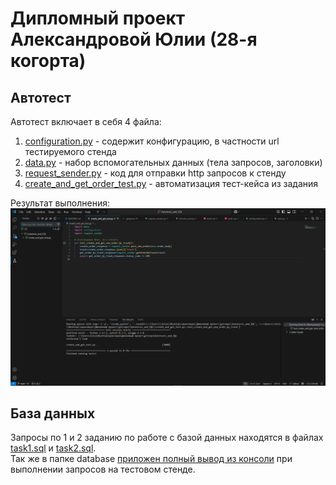 # Дипломный проект Александровой Юлии (28-я когорта)

## Автотест
Автотест включает в себя 4 файла:
1) [configuration.py](configuration.py) - содержит конфигурацию, в частности url тестируемого стенда
2) [data.py](data.py) - набор вспомогательных данных (тела запросов, заголовки)
3) [request_sender.py](request_sender.py) - код для отправки http запросов к стенду 
4) [create_and_get_order_test.py](create_and_get_order_test.py) - автоматизация тест-кейса из задания  

Результат выполнения:\
![screenshot](https://github.com/YuliaAleksandrova-06/Autotests_and_SQL/blob/main/test_result.png?raw=true)

## База данных
Запросы по 1 и 2 заданию по работе с базой данных находятся в файлах [task1.sql](./database/task1.sql) и [task2.sql](./database/task2.sql).\
Так же в папке database [приложен полный вывод из консоли](./database/console_out.log) при выполнении запросов на тестовом стенде.
